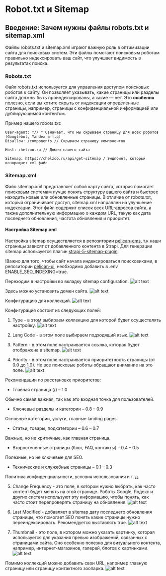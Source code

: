 # Robot.txt и Sitemap

## Введение: Зачем нужны файлы robots.txt и sitemap.xml

Файлы robots.txt и sitemap.xml играют важную роль в оптимизации сайта для поисковых систем. Эти файлы помогают поисковым роботам правильно индексировать ваш сайт, что улучшает видимость в результатах поиска.

### Robots.txt
Файл robots.txt используется для управления доступом поисковых роботов к сайту. Он позволяет указывать, какие страницы или разделы сайта должны быть проиндексированы, а какие — нет. Это **особенно** полезно, если вы хотите скрыть от индексации определенные страницы, например, страницы с конфиденциальной информацией или дублирующимся контентом.

Пример нашего robots.txt:

```
User-agent: *// * Означает, что мы скрываем страницу для всех роботов (Googlebot, Yandex и т.д)
Disallow: /components // Скрываем страницу компонентов

Host: chelzoo.ru // Домен нашего сайта

Sitemap: https://chelzoo.ru/api/get-sitemap / Эндпоинт, который возвращает xml файл
```

### Sitemap.xml
Файл sitemap.xml представляет собой карту сайта, которая помогает поисковым системам лучше понять структуру вашего сайта и быстрее находить новые или обновленные страницы. В отличие от robots.txt, который ограничивает доступ, sitemap.xml направлен на улучшение индексации. Этот файл содержит список всех URL-адресов сайта, а также дополнительную информацию о каждом URL, такую как дата последнего обновления, частота обновления и приоритет.

#### Настройка Sitemap.xml
Настройка sitemap осуществляется в репозитории [pelican-cms](https://github.com/TourmalineCore/pelican-cms), т.к наши страницы зависят от добавленного контента в Strapi. Для генерации sitemap используется плагин [strapi-5-sitemap-plugin](https://market.strapi.io/plugins/strapi-5-sitemap-plugin).

!Важно для того, чтобы сайт начала индексироваться поисковиками, в репозитории [pelican-ui](https://github.com/TourmalineCore/pelican-ui), необходимо добавить в .env ENABLE_SEO_INDEXING=true.

Переходим в настройки во вкладку sitemap configuration.
![alt text](./images/image.png)

Здесь можно установить домен сайта.
![alt text](./images/image-1.png)

Конфигурацию для коллекций.
![alt text](./images/image-2.png)

Конфигурация состоит из следующих полей:

1. Type - в этом выбираем коллекцию для которой будет осуществлять настройку.
![alt text](./images/image-3.png)

2. Lang Code - в этом поле выбираем подходящий язык.
![alt text](./images/image-4.png)

3. Pattern - в этом поле настраивается ссылка, которая будет отображена в sitemap.
![alt text](./images/image-5.png)

4. Priority - в этом поле настраивается приоритетность страницы (от 0.0 до 1.0). Не все поисковые роботы обращают внимание на это поле.
![alt text](./images/image-6.png)

Рекомендации по расстановке приоритетов:
- Главная страница (/) – 1.0

Обычно самая важная, так как это входная точка для пользователей.

- Ключевые разделы и категории – 0.8 – 0.9

Основные категории, услуги, главные landing pages.

- Статьи, товары, подкатегории – 0.6 – 0.7

Важные, но не критичные, как главная страница.

- Второстепенные страницы (блог, FAQ, контакты) – 0.4 – 0.5

Полезные, но не ключевые для SEO.

- Технические и служебные страницы – 0.1 – 0.3

Политика конфиденциальности, условия использования и т. д.

5. Change Frequency - это поле, в котором нужно выбрать, как часто контент будет менять на этой странице. Роботы Google, Яндекс и других систем используют эту информацию, чтобы понять, как часто стоит перепроверять страницу на обновления.
![alt text](./images/image-9.png)

6. Last Modified - добавляет в sitemap дату последнего обновления страницы, что помогает SEO понять какие страницы нужно переиндексировать. Рекомендуется выставлять true.
![alt text](./images/image-7.png)

7. Thumbnail - это поле, в котором можно указать картинку, которая используется для указания превью изображений, связанных с страницами сайта. Оно особенно полезно для визуального контента, например, интернет-магазинов, галерей, блогов с картинками.
![alt text](./images/image-8.png)

Помимо коллекций можно добавить свои URL, например главную страницу или страницу контактного зоопарка.
![alt text](./images/image-10.png)